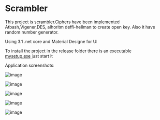 # Scrambler

This project is scrambler.Ciphers have been implemented Atbash,Vigener,DES, alhoritm deffi-hellman to create open key.
Also it have random number generator.

Using 3.1 .net core and Material Designe for UI

To install the project in the release folder there is an executable [mysetup.exe](https://github.com/berkut998/Scrambler/releases/tag/Release_Versio)  just start it

Application screenshots:

![image](https://user-images.githubusercontent.com/66470614/114553708-9a0fe280-9c6e-11eb-8244-4019f418ac9b.png)

![image](https://user-images.githubusercontent.com/66470614/114553144-0211f900-9c6e-11eb-8960-7846fcdfcb9e.png)

![image](https://user-images.githubusercontent.com/66470614/114553236-1b1aaa00-9c6e-11eb-9840-90d67222e479.png)

![image](https://user-images.githubusercontent.com/66470614/114553266-21a92180-9c6e-11eb-8249-fe00e97ff7ff.png)

![image](https://user-images.githubusercontent.com/66470614/114553411-48675800-9c6e-11eb-9645-cc27810a1d4f.png)
